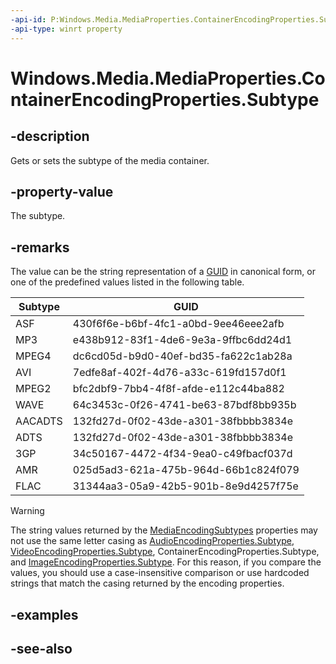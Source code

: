 ```yaml
---
-api-id: P:Windows.Media.MediaProperties.ContainerEncodingProperties.Subtype
-api-type: winrt property
---
```


<!-- Property syntax
public string Subtype { get;  set; }
-->

# Windows.Media.MediaProperties.ContainerEncodingProperties.Subtype

## -description
Gets or sets the subtype of the media container.

## -property-value
The subtype.

## -remarks
The value can be the string representation of a [GUID](/windows/win32/api/guiddef/ns-guiddef-guid) in canonical form, or one of the predefined values listed in the following table.

| Subtype | GUID |  
|--------------|------------|
|ASF          |430f6f6e-b6bf-4fc1-a0bd-9ee46eee2afb | 
|MP3          |e438b912-83f1-4de6-9e3a-9ffbc6dd24d1 |
|MPEG4        |dc6cd05d-b9d0-40ef-bd35-fa622c1ab28a |
|AVI          |7edfe8af-402f-4d76-a33c-619fd157d0f1 |
|MPEG2        |bfc2dbf9-7bb4-4f8f-afde-e112c44ba882 |
|WAVE         |64c3453c-0f26-4741-be63-87bdf8bb935b |
|AACADTS      |132fd27d-0f02-43de-a301-38fbbbb3834e |
|ADTS         |132fd27d-0f02-43de-a301-38fbbbb3834e |
|3GP          |34c50167-4472-4f34-9ea0-c49fbacf037d |
|AMR          |025d5ad3-621a-475b-964d-66b1c824f079 |
|FLAC         |31344aa3-05a9-42b5-901b-8e9d4257f75e |




> [!WARNING]
> The string values returned by the [MediaEncodingSubtypes](mediaencodingsubtypes.md) properties may not use the same letter casing as [AudioEncodingProperties.Subtype](audioencodingproperties_subtype.md), [VideoEncodingProperties.Subtype](videoencodingproperties_subtype.md), ContainerEncodingProperties.Subtype, and [ImageEncodingProperties.Subtype](imediaencodingproperties_subtype.md). For this reason, if you compare the values, you should use a case-insensitive comparison or use hardcoded strings that match the casing returned by the encoding properties.

## -examples

## -see-also
